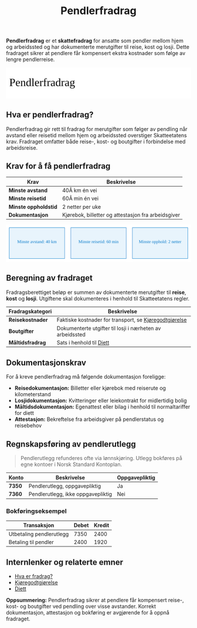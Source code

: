 ﻿---
title: "Pendlerfradrag"
seoTitle: "Pendlerfradrag"
description: '**Pendlerfradrag** er et **skattefradrag** for ansatte som pendler mellom hjem og arbeidssted og har dokumenterte merutgifter til reise, kost og losji. Dette fr...'
---

**Pendlerfradrag** er et **skattefradrag** for ansatte som pendler mellom hjem og arbeidssted og har dokumenterte merutgifter til reise, kost og losji. Dette fradraget sikrer at pendlere får kompensert ekstra kostnader som følge av lengre pendlerreise.

![Oversikt over Pendlerfradrag](pendlerfradrag-image.svg)

## Hva er pendlerfradrag?

Pendlerfradrag gir rett til fradrag for merutgifter som følger av pendling når avstand eller reisetid mellom hjem og arbeidssted overstiger Skatteetatens krav. Fradraget omfatter både reise-, kost- og boutgifter i forbindelse med arbeidsreise.

## Krav for å få pendlerfradrag

| Krav               | Beskrivelse                                         |
|--------------------|-----------------------------------------------------|
| **Minste avstand** | 40Â km én vei                                        |
| **Minste reisetid**| 60Â min én vei                                       |
| **Minste oppholdstid** | 2 netter per uke                                 |
| **Dokumentasjon**  | Kjørebok, billetter og attestasjon fra arbeidsgiver |

![Krav for Pendlerfradrag](pendlerfradrag-satser.svg)

## Beregning av fradraget

Fradragsberettiget beløp er summen av dokumenterte merutgifter til **reise**, **kost** og **losji**. Utgiftene skal dokumenteres i henhold til Skatteetatens regler.

| Fradragskategori | Beskrivelse                                                                    |
|------------------|--------------------------------------------------------------------------------|
| **Reisekostnader**| Faktiske kostnader for transport, se [Kjøregodtgjørelse](/blogs/regnskap/kjoregodtgjorelse "Kjøregodtgjørelse i regnskap: Guide til satser, regler og dokumentasjon") |
| **Boutgifter**    | Dokumenterte utgifter til losji i nærheten av arbeidssted                     |
| **Måltidsfradrag**| Sats i henhold til [Diett](/blogs/regnskap/diett "Diett i regnskap: Guide til normaltariffer, regler og regnskapsføring")         |

## Dokumentasjonskrav

For å kreve pendlerfradrag må følgende dokumentasjon foreligge:

* **Reisedokumentasjon:** Billetter eller kjørebok med reiserute og kilometerstand
* **Losjidokumentasjon:** Kvitteringer eller leiekontrakt for midlertidig bolig
* **Måltidsdokumentasjon:** Egenattest eller bilag i henhold til normaltariffer for diett
* **Attestasjon:** Bekreftelse fra arbeidsgiver på pendlerstatus og reisebehov

## Regnskapsføring av pendlerutlegg

> Pendlerutlegg refunderes ofte via lønnskjøring. Utlegg bokføres på egne kontoer i Norsk Standard Kontoplan.

| Konto    | Beskrivelse                       | Oppgavepliktig |
|----------|-----------------------------------|----------------|
| **7350** | Pendlerutlegg, oppgavepliktig     | Ja             |
| **7360** | Pendlerutlegg, ikke oppgavepliktig| Nei            |

### Bokføringseksempel

| Transaksjon                      | Debet                         | Kredit                       |
|----------------------------------|-------------------------------|------------------------------|
| Utbetaling pendlerutlegg         | 7350                          | 2400                         |
| Betaling til pendler             | 2400                          | 1920                         |

## Internlenker og relaterte emner

* [Hva er fradrag?](/blogs/regnskap/hva-er-fradrag "Hva er fradrag i regnskap? Komplett Guide til Skattefradrag og Regnskapsføring")
* [Kjøregodtgjørelse](/blogs/regnskap/kjoregodtgjorelse "Kjøregodtgjørelse i regnskap: Guide til satser, regler og dokumentasjon")
* [Diett](/blogs/regnskap/diett "Diett i regnskap: Guide til normaltariffer, regler og regnskapsføring")

**Oppsummering:** Pendlerfradrag sikrer at pendlere får kompensert reise-, kost- og boutgifter ved pendling over visse avstander. Korrekt dokumentasjon, attestasjon og bokføring er avgjørende for å oppnå fradraget.










